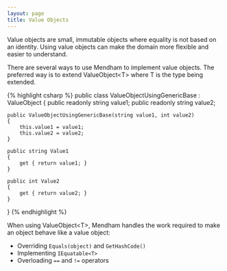 ```yaml
---
layout: page
title: Value Objects
---
```

Value objects are small, immutable objects where equality is not based on an identity. Using value objects can make the domain more flexible and easier to understand.

There are several ways to use Mendham to implement value objects. The preferred  way is to extend ValueObject\<T> where T is the type being extended.

{% highlight csharp %}
public class ValueObjectUsingGenericBase : ValueObject<ValueObjectUsingGenericBase> 
{
    public readonly string value1;
    public readonly string value2;
    
    public ValueObjectUsingGenericBase(string value1, int value2)
    {
        this.value1 = value1;
        this.value2 = value2;
    }

    public string Value1 
    {
    	get { return value1; }
    }

    public int Value2 
    {
    	get { return value2; }
    }
}
{% endhighlight %}

When using ValueObject\<T>, Mendham handles the work required to make an object behave like a value object:

- Overriding `Equals(object)` and  `GetHashCode()`
- Implementing `IEquatable<T>`
- Overloading `==` and `!=` operators